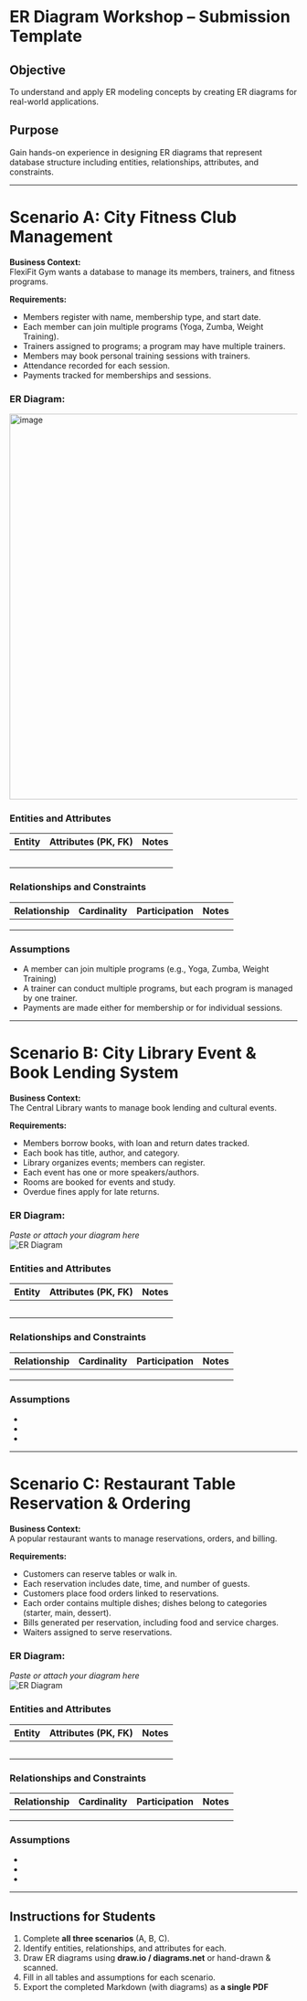 # ER Diagram Workshop – Submission Template

## Objective
To understand and apply ER modeling concepts by creating ER diagrams for real-world applications.

## Purpose
Gain hands-on experience in designing ER diagrams that represent database structure including entities, relationships, attributes, and constraints.

---

# Scenario A: City Fitness Club Management

**Business Context:**  
FlexiFit Gym wants a database to manage its members, trainers, and fitness programs.

**Requirements:**  
- Members register with name, membership type, and start date.  
- Each member can join multiple programs (Yoga, Zumba, Weight Training).  
- Trainers assigned to programs; a program may have multiple trainers.  
- Members may book personal training sessions with trainers.  
- Attendance recorded for each session.  
- Payments tracked for memberships and sessions.

### ER Diagram:
<img width="989" height="675" alt="image" src="https://github.com/user-attachments/assets/4f223aef-1ae2-4e28-b539-e837b94cd6c0" />


### Entities and Attributes

| Entity | Attributes (PK, FK) | Notes |
|--------|--------------------|-------|
|        |                    |       |
|        |                    |       |
|        |                    |       |
|        |                    |       |
|        |                    |       |

### Relationships and Constraints

| Relationship | Cardinality | Participation | Notes |
|--------------|------------|---------------|-------|
|              |            |               |       |
|              |            |               |       |
|              |            |               |       |

### Assumptions
* A member can join multiple programs (e.g., Yoga, Zumba, Weight Training)
* A trainer can conduct multiple programs, but each program is managed by one trainer.
* Payments are made either for membership or for individual sessions.


---

# Scenario B: City Library Event & Book Lending System

**Business Context:**  
The Central Library wants to manage book lending and cultural events.

**Requirements:**  
- Members borrow books, with loan and return dates tracked.  
- Each book has title, author, and category.  
- Library organizes events; members can register.  
- Each event has one or more speakers/authors.  
- Rooms are booked for events and study.  
- Overdue fines apply for late returns.

### ER Diagram:
*Paste or attach your diagram here*  
![ER Diagram](er_diagram_library.png)

### Entities and Attributes

| Entity | Attributes (PK, FK) | Notes |
|--------|--------------------|-------|
|        |                    |       |
|        |                    |       |
|        |                    |       |
|        |                    |       |
|        |                    |       |

### Relationships and Constraints

| Relationship | Cardinality | Participation | Notes |
|--------------|------------|---------------|-------|
|              |            |               |       |
|              |            |               |       |
|              |            |               |       |

### Assumptions
- 
- 
- 

---

# Scenario C: Restaurant Table Reservation & Ordering

**Business Context:**  
A popular restaurant wants to manage reservations, orders, and billing.

**Requirements:**  
- Customers can reserve tables or walk in.  
- Each reservation includes date, time, and number of guests.  
- Customers place food orders linked to reservations.  
- Each order contains multiple dishes; dishes belong to categories (starter, main, dessert).  
- Bills generated per reservation, including food and service charges.  
- Waiters assigned to serve reservations.

### ER Diagram:
*Paste or attach your diagram here*  
![ER Diagram](er_diagram_restaurant.png)

### Entities and Attributes

| Entity | Attributes (PK, FK) | Notes |
|--------|--------------------|-------|
|        |                    |       |
|        |                    |       |
|        |                    |       |
|        |                    |       |
|        |                    |       |

### Relationships and Constraints

| Relationship | Cardinality | Participation | Notes |
|--------------|------------|---------------|-------|
|              |            |               |       |
|              |            |               |       |
|              |            |               |       |

### Assumptions
- 
- 
- 

---

## Instructions for Students

1. Complete **all three scenarios** (A, B, C).  
2. Identify entities, relationships, and attributes for each.  
3. Draw ER diagrams using **draw.io / diagrams.net** or hand-drawn & scanned.  
4. Fill in all tables and assumptions for each scenario.  
5. Export the completed Markdown (with diagrams) as **a single PDF**
